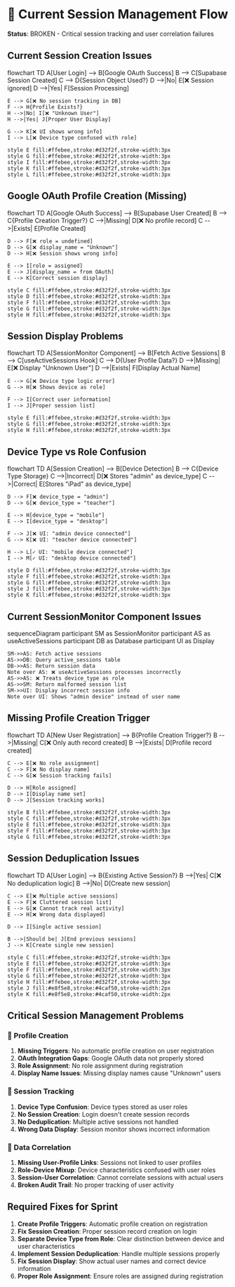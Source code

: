 # 🔴 Current Session Management Flow

**Status**: BROKEN - Critical session tracking and user correlation failures

## Current Session Creation Issues

<lov-mermaid>
flowchart TD
    A[User Login] --> B[Google OAuth Success]
    B --> C[Supabase Session Created]
    C --> D{Session Object Used?}
    D -->|No| E[❌ Session ignored]
    D -->|Yes| F[Session Processing]
    
    E --> G[❌ No session tracking in DB]
    F --> H{Profile Exists?}
    H -->|No| I[❌ "Unknown User"]
    H -->|Yes| J[Proper User Display]
    
    G --> K[❌ UI shows wrong info]
    I --> L[❌ Device type confused with role]
    
    style E fill:#ffebee,stroke:#d32f2f,stroke-width:3px
    style G fill:#ffebee,stroke:#d32f2f,stroke-width:3px
    style I fill:#ffebee,stroke:#d32f2f,stroke-width:3px
    style K fill:#ffebee,stroke:#d32f2f,stroke-width:3px
    style L fill:#ffebee,stroke:#d32f2f,stroke-width:3px
</lov-mermaid>

## Google OAuth Profile Creation (Missing)

<lov-mermaid>
flowchart TD
    A[Google OAuth Success] --> B[Supabase User Created]
    B --> C{Profile Creation Trigger?}
    C -->|Missing| D[❌ No profile record]
    C -->|Exists| E[Profile Created]
    
    D --> F[❌ role = undefined]
    D --> G[❌ display_name = "Unknown"]
    D --> H[❌ Session shows wrong info]
    
    E --> I[role = assigned]
    E --> J[display_name = from OAuth]
    E --> K[Correct session display]
    
    style C fill:#ffebee,stroke:#d32f2f,stroke-width:3px
    style D fill:#ffebee,stroke:#d32f2f,stroke-width:3px
    style F fill:#ffebee,stroke:#d32f2f,stroke-width:3px
    style G fill:#ffebee,stroke:#d32f2f,stroke-width:3px
    style H fill:#ffebee,stroke:#d32f2f,stroke-width:3px
</lov-mermaid>

## Session Display Problems

<lov-mermaid>
flowchart TD
    A[SessionMonitor Component] --> B[Fetch Active Sessions]
    B --> C[useActiveSessions Hook]
    C --> D{User Profile Data?}
    D -->|Missing| E[❌ Display "Unknown User"]
    D -->|Exists| F[Display Actual Name]
    
    E --> G[❌ Device type logic error]
    G --> H[❌ Shows device as role]
    
    F --> I[Correct user information]
    I --> J[Proper session list]
    
    style E fill:#ffebee,stroke:#d32f2f,stroke-width:3px
    style G fill:#ffebee,stroke:#d32f2f,stroke-width:3px
    style H fill:#ffebee,stroke:#d32f2f,stroke-width:3px
</lov-mermaid>

## Device Type vs Role Confusion

<lov-mermaid>
flowchart TD
    A[Session Creation] --> B[Device Detection]
    B --> C{Device Type Storage}
    C -->|Incorrect| D[❌ Stores "admin" as device_type]
    C -->|Correct| E[Stores "iPad" as device_type]
    
    D --> F[❌ device_type = "admin"]
    D --> G[❌ device_type = "teacher"]
    
    E --> H[device_type = "mobile"]
    E --> I[device_type = "desktop"]
    
    F --> J[❌ UI: "admin device connected"]
    G --> K[❌ UI: "teacher device connected"]
    
    H --> L[✓ UI: "mobile device connected"]
    I --> M[✓ UI: "desktop device connected"]
    
    style D fill:#ffebee,stroke:#d32f2f,stroke-width:3px
    style F fill:#ffebee,stroke:#d32f2f,stroke-width:3px
    style G fill:#ffebee,stroke:#d32f2f,stroke-width:3px
    style J fill:#ffebee,stroke:#d32f2f,stroke-width:3px
    style K fill:#ffebee,stroke:#d32f2f,stroke-width:3px
</lov-mermaid>

## Current SessionMonitor Component Issues

<lov-mermaid>
sequenceDiagram
    participant SM as SessionMonitor
    participant AS as useActiveSessions
    participant DB as Database
    participant UI as Display

    SM->>AS: Fetch active sessions
    AS->>DB: Query active_sessions table
    DB->>AS: Return session data
    Note over AS: ❌ useActiveSessions processes incorrectly
    AS->>AS: ❌ Treats device_type as role
    AS->>SM: Return malformed session list
    SM->>UI: Display incorrect session info
    Note over UI: Shows "admin device" instead of user name
</lov-mermaid>

## Missing Profile Creation Trigger

<lov-mermaid>
flowchart TD
    A[New User Registration] --> B{Profile Creation Trigger?}
    B -->|Missing| C[❌ Only auth record created]
    B -->|Exists| D[Profile record created]
    
    C --> E[❌ No role assignment]
    C --> F[❌ No display name]
    C --> G[❌ Session tracking fails]
    
    D --> H[Role assigned]
    D --> I[Display name set]
    D --> J[Session tracking works]
    
    style B fill:#ffebee,stroke:#d32f2f,stroke-width:3px
    style C fill:#ffebee,stroke:#d32f2f,stroke-width:3px
    style E fill:#ffebee,stroke:#d32f2f,stroke-width:3px
    style F fill:#ffebee,stroke:#d32f2f,stroke-width:3px
    style G fill:#ffebee,stroke:#d32f2f,stroke-width:3px
</lov-mermaid>

## Session Deduplication Issues

<lov-mermaid>
flowchart TD
    A[User Login] --> B{Existing Active Session?}
    B -->|Yes| C[❌ No deduplication logic]
    B -->|No| D[Create new session]
    
    C --> E[❌ Multiple active sessions]
    E --> F[❌ Cluttered session list]
    E --> G[❌ Cannot track real activity]
    E --> H[❌ Wrong data displayed]
    
    D --> I[Single active session]
    
    B -->|Should be| J[End previous sessions]
    J --> K[Create single new session]
    
    style C fill:#ffebee,stroke:#d32f2f,stroke-width:3px
    style E fill:#ffebee,stroke:#d32f2f,stroke-width:3px
    style F fill:#ffebee,stroke:#d32f2f,stroke-width:3px
    style G fill:#ffebee,stroke:#d32f2f,stroke-width:3px
    style H fill:#ffebee,stroke:#d32f2f,stroke-width:3px
    style J fill:#e8f5e8,stroke:#4caf50,stroke-width:2px
    style K fill:#e8f5e8,stroke:#4caf50,stroke-width:2px
</lov-mermaid>

## Critical Session Management Problems

### 🔴 Profile Creation
1. **Missing Triggers**: No automatic profile creation on user registration
2. **OAuth Integration Gaps**: Google OAuth data not properly stored
3. **Role Assignment**: No role assignment during registration
4. **Display Name Issues**: Missing display names cause "Unknown" users

### 🔴 Session Tracking
1. **Device Type Confusion**: Device types stored as user roles
2. **No Session Creation**: Login doesn't create session records
3. **No Deduplication**: Multiple active sessions not handled
4. **Wrong Data Display**: Session monitor shows incorrect information

### 🔴 Data Correlation
1. **Missing User-Profile Links**: Sessions not linked to user profiles
2. **Role-Device Mixup**: Device characteristics confused with user roles
3. **Session-User Correlation**: Cannot correlate sessions with actual users
4. **Broken Audit Trail**: No proper tracking of user activity

## Required Fixes for Sprint
1. **Create Profile Triggers**: Automatic profile creation on registration
2. **Fix Session Creation**: Proper session record creation on login
3. **Separate Device Type from Role**: Clear distinction between device and user characteristics
4. **Implement Session Deduplication**: Handle multiple sessions properly
5. **Fix Session Display**: Show actual user names and correct device information
6. **Proper Role Assignment**: Ensure roles are assigned during registration